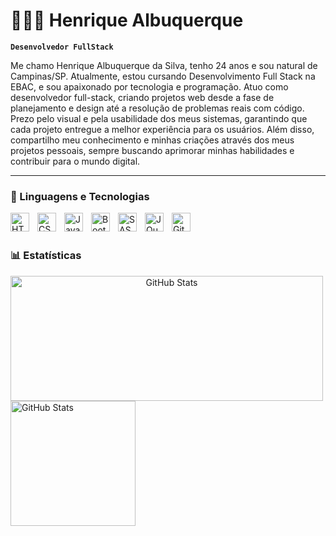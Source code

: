 # 👨🏻‍💻 Henrique Albuquerque

**`Desenvolvedor FullStack`**

Me chamo Henrique Albuquerque da Silva, tenho 24 anos e sou natural de Campinas/SP. Atualmente, estou cursando Desenvolvimento Full Stack na EBAC, e sou apaixonado por tecnologia e programação. Atuo como desenvolvedor full-stack, criando projetos web desde a fase de planejamento e design até a resolução de problemas reais com código. Prezo pelo visual e pela usabilidade dos meus sistemas, garantindo que cada projeto entregue a melhor experiência para os usuários. Além disso, compartilho meu conhecimento e minhas criações através dos meus projetos pessoais, sempre buscando aprimorar minhas habilidades e contribuir para o mundo digital.

---

### 🤖 Linguagens e Tecnologias

<img 
    align="left" 
    alt="HTML"
    title="HTML" 
    width="30px" 
    style="padding-right: 10px;" 
    src="https://cdn.jsdelivr.net/gh/devicons/devicon@latest/icons/html5/html5-original.svg" 
/>
<img 
    align="left" 
    alt="CSS" 
    title="CSS"
    width="30px" 
    style="padding-right: 10px;" 
    src="https://cdn.jsdelivr.net/gh/devicons/devicon@latest/icons/css3/css3-original.svg" 
/>
<img 
    align="left" 
    alt="JavaScript" 
    title="JavaScript"
    width="30px" 
    style="padding-right: 10px;" 
    src="https://cdn.jsdelivr.net/gh/devicons/devicon@latest/icons/javascript/javascript-original.svg" 
/>
<img 
    align="left" 
    alt="Bootstrap"
    title="Bootstrap" 
    width="30px" 
    style="padding-right: 10px;" 
    src="https://cdn.jsdelivr.net/gh/devicons/devicon@latest/icons/bootstrap/bootstrap-original.svg" 
/>
<img 
    align="left" 
    alt="SASS" 
    title="SASS"
    width="30px" 
    style="padding-right: 10px;" 
    src="https://cdn.jsdelivr.net/gh/devicons/devicon@latest/icons/sass/sass-original.svg" 
/>
<img 
    align="left" 
    alt="JQuery" 
    title="JQuery"
    width="30px" 
    style="padding-right: 10px;" 
    src="https://cdn.jsdelivr.net/gh/devicons/devicon@latest/icons/jquery/jquery-original.svg" 
/>
<img 
    align="left" 
    alt="Git" 
    title="Git"
    width="30px" 
    style="padding-right: 10px;" 
    src="https://cdn.jsdelivr.net/gh/devicons/devicon@latest/icons/git/git-original.svg" 
/>

<br/>
<br/>

### 📊 Estatísticas

<p align="center">
  <img 
    align="left" 
    alt="GitHub Stats" 
    height="200" 
    width="500"
    src="https://github-readme-stats.vercel.app/api?username=srdev-henrique&show_icons=true&theme=tokyonight&include_all_commits=true&locale=pt-br" 
  />

<img 
      align="left" 
      alt="GitHub Stats" 
      height="200" 
      src="https://github-readme-stats.vercel.app/api/top-langs/?username=srdev-henrique&theme=tokyonight&layout=compact&custom_title=Tecnologias&langs_count=8" 
  />

</p>
